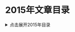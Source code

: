 2015年文章目录
===

<details>
<summary>点击展开2015年目录</summary>


* [01_Object_Class](./01_Object_Class/Object_Class.md)
* [02_ZeroClipboard](./02_ZeroClipboard/ZeroClipboard.md)
* [03_JavaScript_Error_Fix](./03_JavaScript_Error_Fix/JavaScript_Error_Fix.md)
* [04_ng_repeat_$index](./04_ng_repeat_$index/ng_repeat_$index.md)
* [05_JSON_indent](./05_JSON_indent/JSON_indent.md)
* [06_HTML5_duration](./06_HTML5_duration/HTML5_duration.md)
* [07_Hadoop](./07_Hadoop/Hadoop.md)
* [08_Optimizing_Java_Regular](./08_Optimizing_Java_Regular/Optimizing_Java_Regular.md)
* [09_pattern_matching](./09_pattern_matching/pattern_matching.md)
* [10_Understanding_SQL_Null](./10_Understanding_SQL_Null/Understanding_SQL_Null.md)
* [11_HTML5_video_current_time](./11_HTML5_video_current_time/HTML5_video_current_time.md)
* [12_Exception](./12_Exception/Exception.md)
* [13_NamedFunction](./13_NamedFunction/NamedFunction.md)
* [14_Http2.0](./14_Http2.0/Http2.0.md)
* [15_Nginx](./15_Nginx/Nginx.md)
* [16_MySQL_AUTO_INCREMENT](./16_MySQL_AUTO_INCREMENT/MySQL_AUTO_INCREMENT.md)
* [17_MySQL_Savepoint](./17_MySQL_Savepoint/MySQL_Savepoint.md)
* [18_Scope_Closure_Video](./18_Scope_Closure_Video/Scope_Closure_Video.md)
* [19_JavaScript_Scope_Hoisting](./19_JavaScript_Scope_Hoisting/JavaScript_Scope_Hoisting.md)
* [20_0_JavaScript_this_InnerWorkings](./20_0_JavaScript_this_InnerWorkings/0_JavaScript_this_InnerWorkings.md)
* [20_JavaScript_Mastering_this](./20_JavaScript_Mastering_this/JavaScript_Mastering_this.md)
* [21_catalog_category_difference](./21_catalog_category_difference/catalog_category_difference.md)
* [22_JavaScript_Unicode_String](./22_JavaScript_Unicode_String/JavaScript_Unicode_String.md)
* [23_No_System_Exit](./23_No_System_Exit/No_System_Exit.md)
* [24_Java_REPL](./24_Java_REPL/Java_REPL.md)
* [25_IFRAME_contentWindow](./25_IFRAME_contentWindow/IFRAME_contentWindow.md)
* [26_Get_Global_Variable](./26_Get_Global_Variable/Get_Global_Variable.md)
* [27_System_Properties](./27_System_Properties/System_Properties.md)
* [28_MySQL_Cast_Function](./28_MySQL_Cast_Function/MySQL_Cast_Function.md)
* [29_Understanding_GC_Log](./29_Understanding_GC_Log/Understanding_GC_Log.md)
* [30_GC_tuning_practice](./30_GC_tuning_practice/GC_tuning_practice.md)
* [31_Detect_Function_Argument_Name](./31_Detect_Function_Argument_Name/Detect_Function_Argument_Name.md)
* [32_Solving_OutOfMemoryError](./32_Solving_OutOfMemoryError/Solving_OutOfMemoryError.md)
* [33_classpath_wildcards](./33_classpath_wildcards/classpath_wildcards.md)
* [34_signed_apk](./34_signed_apk/signed_apk.md)
* [35_weixin](./35_weixin/weixin.md)
* [36_3proxy](./36_3proxy/3proxy.md)
* [37_mysql_key_value](./37_mysql_key_value/mysql_key_value.md)



</details>
